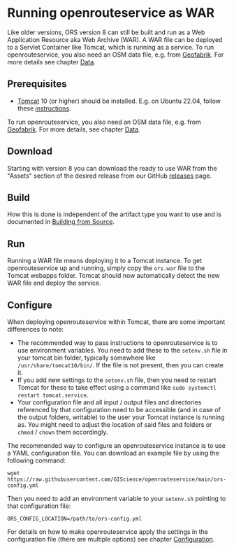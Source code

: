 # Running openrouteservice as WAR

Like older versions, ORS version 8 can still be built and run as a Web Application Resource aka Web Archive (WAR).
A WAR file can be deployed to a Servlet Container like Tomcat, which is running as a service.
To run openrouteservice, you also need an OSM data file, e.g. from [Geofabrik](http://download.geofabrik.de). For more details see chapter [Data](data.md).

## Prerequisites

* [Tomcat](https://tomcat.apache.org/) 10 (or higher) should be installed. E.g. on Ubuntu 22.04, follow these [instructions](https://linuxize.com/post/how-to-install-tomcat-10-on-ubuntu-22-04/). 

To run openrouteservice, you also need an OSM data file, e.g. from [Geofabrik](http://download.geofabrik.de). For more details, see chapter [Data](data.md).

## Download

Starting with version 8 you can download the ready to use WAR from the "Assets" section of the desired release from our GitHub [releases](https://github.com/GIScience/openrouteservice/releases) page.

## Build

How this is done is independent of the artifact type you want to use and is documented in [Building from Source](/run-instance/building-from-source.md).

## Run

Running a WAR file means deploying it to a Tomcat instance. To get openrouteservice up and running, simply copy the `ors.war` file to the Tomcat webapps folder. Tomcat should now automatically detect the new WAR file and deploy the service. 

## Configure

When deploying openrouteservice within Tomcat, there are some important differences to note:
- The recommended way to pass instructions to openrouteservice is to use environment variables. You need to add these to the `setenv.sh` file in your tomcat bin folder, typically somewhere like `/usr/share/tomcat10/bin/`. If the file is not present, then you can create it.
- If you add new settings to the `setenv.sh` file, then you need to restart Tomcat for these to take effect using a command like `sudo systemctl restart tomcat.service`.
- Your configuration file and all input / output files and directories referenced by that configuration need to be accessible (and in case of the output folders, writable) to the user your Tomcat instance is running as. You might need to adjust the location of said files and folders or `chmod` / `chown` them accordingly.

The recommended way to configure an openrouteservice instance is to use a YAML configuration file. You can download an example file by using the following command:

```shell 
wget https://raw.githubusercontent.com/GIScience/openrouteservice/main/ors-config.yml
```

Then you need to add an environment variable to your `setenv.sh` pointing to that configuration file: 

```shell
ORS_CONFIG_LOCATION=/path/to/ors-config.yml
```

For details on how to make openrouteservice apply the settings in the configuration file (there are multiple options) see chapter [Configuration](configuration/index.md).

